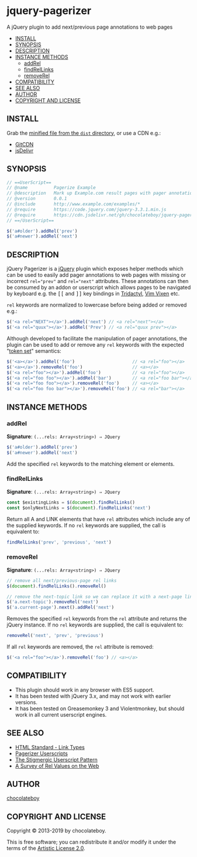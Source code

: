 # jquery-pagerizer

A jQuery plugin to add next/previous page annotations to web pages

- [INSTALL](#install)
- [SYNOPSIS](#synopsis)
- [DESCRIPTION](#description)
- [INSTANCE METHODS](#instance-methods)
  - [addRel](#addrel)
  - [findRelLinks](#findrellinks)
  - [removeRel](#removerel)
- [COMPATIBILITY](#compatibility)
- [SEE ALSO](#see-also)
- [AUTHOR](#author)
- [COPYRIGHT AND LICENSE](#copyright-and-license)

## INSTALL

Grab the [minified file from the `dist` directory](https://raw.githubusercontent.com/chocolateboy/jquery-pagerizer/master/dist/pagerizer.min.js), or use a CDN e.g.:

- [GitCDN](https://gitcdn.xyz/repo/chocolateboy/jquery-pagerizer/4ad7fcd7dd3b87553bae257ee7e16a8294ddcf7e/dist/pagerizer.min.js)
- [jsDelivr](https://cdn.jsdelivr.net/gh/chocolateboy/jquery-pagerizer@4ad7fcd7dd3b87553bae257ee7e16a8294ddcf7e/dist/pagerizer.min.js)

## SYNOPSIS

```javascript
// ==UserScript==
// @name          Pagerize Example
// @description   Mark up Example.com result pages with pager annotations
// @version       0.0.1
// @include       http://www.example.com/examples/*
// @require       https://code.jquery.com/jquery-3.3.1.min.js
// @require       https://cdn.jsdelivr.net/gh/chocolateboy/jquery-pagerizer@1.0.0/dist/pagerizer.min.js
// ==/UserScript==

$('a#older').addRel('prev')
$('a#newer').addRel('next')
```

## DESCRIPTION

jQuery Pagerizer is a [jQuery](https://jquery.com/) plugin which exposes helper methods which can be used to
easily add pager annotations to web pages with missing or incorrect `rel="prev"` and `rel="next"` attributes.
These annotations can then be consumed by an addon or userscript which allows pages to be navigated
by keyboard e.g. the <kbd>[[</kbd> and <kbd>]]</kbd> key bindings in [Tridactyl](https://github.com/cmcaine/tridactyl),
[Vim Vixen](https://github.com/ueokande/vim-vixen) etc.

`rel` keywords are normalized to lowercase before being added or removed e.g.:

```javascript
$('<a rel="NEXT"></a>').addRel('next') // <a rel="next"></a>
$('<a rel="quux"></a>').addRel('Prev') // <a rel="quux prev"></a>
```

Although developed to facilitate the manipulation of pager annotations, the plugin can be used to add or remove
any `rel` keywords with the expected "[token set](https://www.w3.org/TR/html5/infrastructure.html#set-of-space-separated-tokens)" semantics:

```javascript
$('<a></a>').addRel('foo')                      // <a rel="foo"></a>
$('<a></a>').removeRel('foo')                   // <a></a>
$('<a rel="foo"></a>').addRel('foo')            // <a rel="foo"></a>
$('<a rel="foo foo"></a>').addRel('bar')        // <a rel="foo bar"></a>
$('<a rel="foo foo"></a>').removeRel('foo')     // <a></a>
$('<a rel="foo foo bar"></a>').removeRel('foo') // <a rel="bar"></a>
```

## INSTANCE METHODS

### addRel

**Signature**: `(...rels: Array<string>) ⇒ JQuery`

```javascript
$('a#older').addRel('prev')
$('a#newer').addRel('next')
```

Add the specified `rel` keywords to the matching element or elements.

### findRelLinks

**Signature**: `(...rels: Array<string>) ⇒ JQuery`

```javascript
const $existingLinks = $(document).findRelLinks()
const $onlyNextLinks = $(document).findRelLinks('next')
```

Return all A and LINK elements that have `rel` attributes which include any of the supplied keywords.
If no `rel` keywords are supplied, the call is equivalent to:

```javascript
findRelLinks('prev', 'previous', 'next')
```

### removeRel

**Signature**: `(...rels: Array<string>) ⇒ JQuery`

```javascript
// remove all next/previous-page rel links
$(document).findRelLinks().removeRel()

// remove the next-topic link so we can replace it with a next-page link
$('a.next-topic').removeRel('next')
$('a.current-page').next().addRel('next')
```

Removes the specified `rel` keywords from the `rel` attribute and returns the jQuery instance.
If no `rel` keywords are supplied, the call is equivalent to:

```javascript
removeRel('next', 'prev', 'previous')
```

If all `rel` keywords are removed, the `rel` attribute is removed:

```javascript
$('<a rel="foo"></a>').removeRel('foo') // <a></a>
```

## COMPATIBILITY

* This plugin should work in any browser with ES5 support.
* It has been tested with jQuery 3.x, and may not work with earlier versions.
* It has been tested on Greasemonkey 3 and Violentmonkey, but should work in all current userscript engines.

## SEE ALSO

* [HTML Standard - Link Types](https://html.spec.whatwg.org/dev/links.html#linkTypes)
* [Pagerizer Userscripts](https://github.com/chocolateboy/userscripts#pagerizers)
* [The Stigmergic Userscript Pattern](https://ecmanaut.blogspot.co.uk/2006/04/stigmergic-user-script-pattern.html)
* [A Survey of Rel Values on the Web](http://blog.unto.net/a-survey-of-rel-values-on-the-web.html)

## AUTHOR

[chocolateboy](mailto:chocolate@cpan.org)

## COPYRIGHT AND LICENSE

Copyright © 2013-2019 by chocolateboy.

This is free software; you can redistribute it and/or modify it under the terms
of the [Artistic License 2.0](http://www.opensource.org/licenses/artistic-license-2.0.php).
